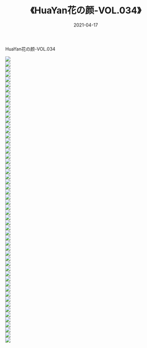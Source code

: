 ﻿---
layout: post
title:  《HuaYan花の颜-VOL.034》
date:   2021-04-17
img: http://img.660000.xyz/Sharelink/网络美图/2021/HuaYan花の颜-VOL.034/000.jpg
categories: [美女, 清纯, 唯美]
---

HuaYan花の颜-VOL.034

  ![](http://img.660000.xyz/Sharelink/网络美图/2021/HuaYan花の颜-VOL.034/001.jpg) <br> ![](http://img.660000.xyz/Sharelink/网络美图/2021/HuaYan花の颜-VOL.034/002.jpg) <br> ![](http://img.660000.xyz/Sharelink/网络美图/2021/HuaYan花の颜-VOL.034/003.jpg) <br> ![](http://img.660000.xyz/Sharelink/网络美图/2021/HuaYan花の颜-VOL.034/004.jpg) <br> ![](http://img.660000.xyz/Sharelink/网络美图/2021/HuaYan花の颜-VOL.034/005.jpg) <br> ![](http://img.660000.xyz/Sharelink/网络美图/2021/HuaYan花の颜-VOL.034/006.jpg) <br> ![](http://img.660000.xyz/Sharelink/网络美图/2021/HuaYan花の颜-VOL.034/007.jpg) <br> ![](http://img.660000.xyz/Sharelink/网络美图/2021/HuaYan花の颜-VOL.034/008.jpg) <br> ![](http://img.660000.xyz/Sharelink/网络美图/2021/HuaYan花の颜-VOL.034/009.jpg) <br> ![](http://img.660000.xyz/Sharelink/网络美图/2021/HuaYan花の颜-VOL.034/010.jpg) <br> ![](http://img.660000.xyz/Sharelink/网络美图/2021/HuaYan花の颜-VOL.034/011.jpg) <br> ![](http://img.660000.xyz/Sharelink/网络美图/2021/HuaYan花の颜-VOL.034/012.jpg) <br> ![](http://img.660000.xyz/Sharelink/网络美图/2021/HuaYan花の颜-VOL.034/013.jpg) <br> ![](http://img.660000.xyz/Sharelink/网络美图/2021/HuaYan花の颜-VOL.034/014.jpg) <br> ![](http://img.660000.xyz/Sharelink/网络美图/2021/HuaYan花の颜-VOL.034/015.jpg) <br> ![](http://img.660000.xyz/Sharelink/网络美图/2021/HuaYan花の颜-VOL.034/016.jpg) <br> ![](http://img.660000.xyz/Sharelink/网络美图/2021/HuaYan花の颜-VOL.034/017.jpg) <br> ![](http://img.660000.xyz/Sharelink/网络美图/2021/HuaYan花の颜-VOL.034/018.jpg) <br> ![](http://img.660000.xyz/Sharelink/网络美图/2021/HuaYan花の颜-VOL.034/019.jpg) <br> ![](http://img.660000.xyz/Sharelink/网络美图/2021/HuaYan花の颜-VOL.034/020.jpg) <br> ![](http://img.660000.xyz/Sharelink/网络美图/2021/HuaYan花の颜-VOL.034/021.jpg) <br> ![](http://img.660000.xyz/Sharelink/网络美图/2021/HuaYan花の颜-VOL.034/022.jpg) <br> ![](http://img.660000.xyz/Sharelink/网络美图/2021/HuaYan花の颜-VOL.034/023.jpg) <br> ![](http://img.660000.xyz/Sharelink/网络美图/2021/HuaYan花の颜-VOL.034/024.jpg) <br> ![](http://img.660000.xyz/Sharelink/网络美图/2021/HuaYan花の颜-VOL.034/025.jpg) <br> ![](http://img.660000.xyz/Sharelink/网络美图/2021/HuaYan花の颜-VOL.034/026.jpg) <br> ![](http://img.660000.xyz/Sharelink/网络美图/2021/HuaYan花の颜-VOL.034/027.jpg) <br> ![](http://img.660000.xyz/Sharelink/网络美图/2021/HuaYan花の颜-VOL.034/028.jpg) <br> ![](http://img.660000.xyz/Sharelink/网络美图/2021/HuaYan花の颜-VOL.034/029.jpg) <br> ![](http://img.660000.xyz/Sharelink/网络美图/2021/HuaYan花の颜-VOL.034/030.jpg) <br> ![](http://img.660000.xyz/Sharelink/网络美图/2021/HuaYan花の颜-VOL.034/031.jpg) <br> ![](http://img.660000.xyz/Sharelink/网络美图/2021/HuaYan花の颜-VOL.034/032.jpg) <br> ![](http://img.660000.xyz/Sharelink/网络美图/2021/HuaYan花の颜-VOL.034/033.jpg) <br> ![](http://img.660000.xyz/Sharelink/网络美图/2021/HuaYan花の颜-VOL.034/034.jpg) <br> ![](http://img.660000.xyz/Sharelink/网络美图/2021/HuaYan花の颜-VOL.034/035.jpg) <br> ![](http://img.660000.xyz/Sharelink/网络美图/2021/HuaYan花の颜-VOL.034/036.jpg) <br> ![](http://img.660000.xyz/Sharelink/网络美图/2021/HuaYan花の颜-VOL.034/037.jpg) <br> ![](http://img.660000.xyz/Sharelink/网络美图/2021/HuaYan花の颜-VOL.034/038.jpg) <br> ![](http://img.660000.xyz/Sharelink/网络美图/2021/HuaYan花の颜-VOL.034/039.jpg) <br> ![](http://img.660000.xyz/Sharelink/网络美图/2021/HuaYan花の颜-VOL.034/040.jpg) <br> ![](http://img.660000.xyz/Sharelink/网络美图/2021/HuaYan花の颜-VOL.034/041.jpg) <br> ![](http://img.660000.xyz/Sharelink/网络美图/2021/HuaYan花の颜-VOL.034/042.jpg) <br> ![](http://img.660000.xyz/Sharelink/网络美图/2021/HuaYan花の颜-VOL.034/043.jpg) <br> ![](http://img.660000.xyz/Sharelink/网络美图/2021/HuaYan花の颜-VOL.034/044.jpg) <br> ![](http://img.660000.xyz/Sharelink/网络美图/2021/HuaYan花の颜-VOL.034/045.jpg) <br> ![](http://img.660000.xyz/Sharelink/网络美图/2021/HuaYan花の颜-VOL.034/046.jpg) <br> ![](http://img.660000.xyz/Sharelink/网络美图/2021/HuaYan花の颜-VOL.034/047.jpg) <br> ![](http://img.660000.xyz/Sharelink/网络美图/2021/HuaYan花の颜-VOL.034/048.jpg) <br> ![](http://img.660000.xyz/Sharelink/网络美图/2021/HuaYan花の颜-VOL.034/049.jpg) <br> ![](http://img.660000.xyz/Sharelink/网络美图/2021/HuaYan花の颜-VOL.034/050.jpg) <br> ![](http://img.660000.xyz/Sharelink/网络美图/2021/HuaYan花の颜-VOL.034/051.jpg) <br> ![](http://img.660000.xyz/Sharelink/网络美图/2021/HuaYan花の颜-VOL.034/052.jpg) <br> ![](http://img.660000.xyz/Sharelink/网络美图/2021/HuaYan花の颜-VOL.034/053.jpg) <br> ![](http://img.660000.xyz/Sharelink/网络美图/2021/HuaYan花の颜-VOL.034/054.jpg) <br> ![](http://img.660000.xyz/Sharelink/网络美图/2021/HuaYan花の颜-VOL.034/055.jpg) <br> ![](http://img.660000.xyz/Sharelink/网络美图/2021/HuaYan花の颜-VOL.034/056.jpg) <br>